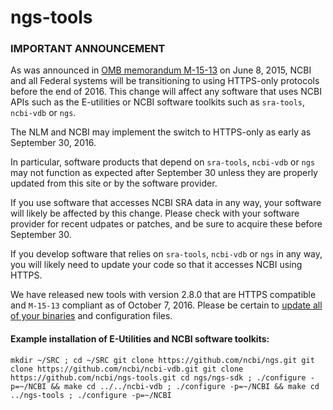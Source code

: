 ngs-tools
===

### IMPORTANT ANNOUNCEMENT
As was announced in [OMB memorandum M-15-13](https://www.whitehouse.gov/sites/default/files/omb/memoranda/2015/m-15-13.pdf) on June 8, 2015, NCBI and all Federal systems will be transitioning to using HTTPS-only protocols before the end of 2016. This change will affect any software that uses NCBI APIs such as the E-utilities or NCBI software toolkits such as `sra-tools`, `ncbi-vdb` or `ngs`.

The NLM and NCBI may implement the switch to HTTPS-only as early as September 30, 2016.

In particular, software products that depend on `sra-tools`, `ncbi-vdb` or `ngs` may not function as expected after September 30 unless they are properly updated from this site or by the software provider.

If you use software that accesses NCBI SRA data in any way, your software will likely be affected by this change. Please check with your software provider for recent udpates or patches, and be sure to acquire these before September 30.
 
If you develop software that relies on `sra-tools`, `ncbi-vdb` or `ngs` in any way, you will likely need to update your code so that it accesses NCBI using HTTPS.

We have released new tools with version 2.8.0 that are HTTPS compatible and `M-15-13` compliant as of October 7, 2016. Please be certain to [update all of your binaries](https://github.com/ncbi/sra-tools/wiki/Downloads) and configuration files.

#### Example installation of E-Utilities and NCBI software toolkits:

`
mkdir ~/SRC ; cd ~/SRC
git clone https://github.com/ncbi/ngs.git
git clone https://github.com/ncbi/ncbi-vdb.git
git clone https://github.com/ncbi/ngs-tools.git
cd ngs/ngs-sdk ; ./configure -p=~/NCBI && make
cd ../../ncbi-vdb ; ./configure -p=~/NCBI && make
cd ../ngs-tools ; ./configure -p=~/NCBI
`
